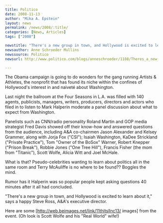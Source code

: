 ```yaml
---
title: Politico
date: 2008-11-13
author: "Mika A. Epstein"
layout: news
permalink: /news/2008/:title/
categories: [News, Articles]
tags: ["2008"]

newstitle: "There's a new group in town, and Hollywood is excited to learn about it  "
newsauthor: Anne Schroeder Mullins  
newssource: Politico  
newsurl: http://www.politico.com/blogs/anneschroeder/1108/Theres_a_new_group_in_town_and_Hollywood_is_excited_to_learn_about_it.html  

---
```


The Obama campaign is going to do wonders for the gang running Artists & Athletes, the nonprofit that has found its niche within the confines of Hollywood's interest in and naiveté about Washington.

Last night the ballroom at the Four Seasons in L.A. was filled with 140 agents, publicists, managers, writers, producers, directors and actors who filed in to listen to Mark Halperin moderate a panel discussion about what to expect from Washington.

Panelists such as CNN/radio personality Roland Martin and GOP media strategist Fred Davis showed off their know-how and answered questions from the audience, including A&A co-chairmen Jason Alexander and Kelsey Grammer, along with Jorja Fox ("CSI"); Isaiah Washington, KaDee Strickland ("Private Practice"), Tom "Owner of the BoSox" Warner, Robert Knepper ("Prison Break"), Robbie Jones ("One Tree Hill"), Francis Fisher (the mom from "Titanic"), Scott Wolfe, Alicia Witt and Joel McHale.

What is that? Pseudo-celebrities wanting to learn about politics all in the same room and Terry McAuliffe is no where to be found?? Boggles the mind.

Rumor has it Halperin was so popular people kept asking questions 40 minutes after it all had concluded.

"There's a new group in town, and Hollywood is excited to learn about it," says a happy Steve Ross, A&A's executive director.

Here are some [http://web.beimages.net/link/11thltsllnc13/ images] from the event. (Oh look is Scott Wolfe and his "Real World" wife!)  
